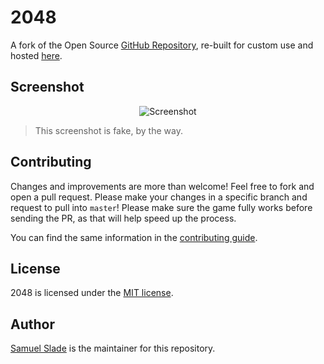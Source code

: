 # 2048

A fork of the Open Source [GitHub Repository](https://github.com/gabrielecirulli/2048), re-built for custom use and hosted [here](https://slade2048.netlify.app).

## Screenshot

<p align="center">
  <img src="https://cloud.githubusercontent.com/assets/1175750/8614312/280e5dc2-26f1-11e5-9f1f-5891c3ca8b26.png" alt="Screenshot"/>
</p>

> This screenshot is fake, by the way.

## Contributing

Changes and improvements are more than welcome! Feel free to fork and open a pull request. Please make your changes in a specific branch and request to pull into `master`! Please make sure the game fully works before sending the PR, as that will help speed up the process.

You can find the same information in the [contributing guide](CONTRIBUTING.md).

## License

2048 is licensed under the [MIT license](LICENSE.txt).

## Author

[Samuel Slade](https://github.com/sladesamuel/) is the maintainer for this repository.

